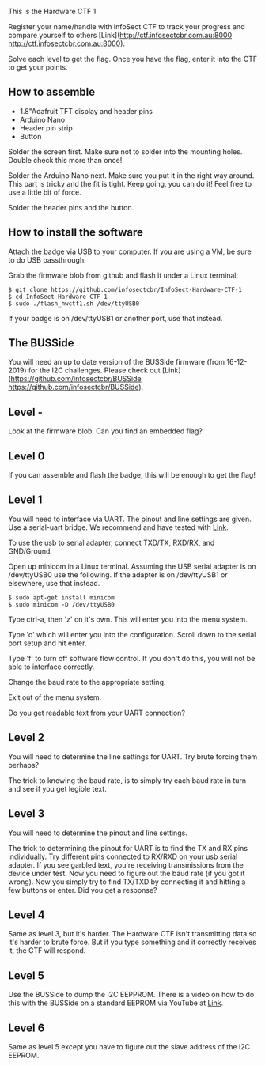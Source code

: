 This is the Hardware CTF 1.

Register your name/handle with InfoSect CTF to track your progress and compare yourself to others [Link](http://ctf.infosectcbr.com.au:8000 http://ctf.infosectcbr.com.au:8000).

Solve each level to get the flag. Once you have the flag, enter it into the CTF to get your points.

## How to assemble

- 1.8"Adafruit TFT display and header pins
- Arduino Nano
- Header pin strip
- Button

Solder the screen first. Make sure not to solder into the mounting holes. Double check this more than once!

Solder the Arduino Nano next. Make sure you put it in the right way around. This part is tricky and the fit is tight. Keep going, you can do it! Feel free to use a little bit of force.

Solder the header pins and the button.

## How to install the software

Attach the badge via USB to your computer. If you are using a VM, be sure to do USB passthrough:

Grab the firmware blob from github and flash it under a Linux terminal:

```
$ git clone https://github.com/infosectcbr/InfoSect-Hardware-CTF-1
$ cd InfoSect-Hardware-CTF-1
$ sudo ./flash_hwctf1.sh /dev/ttyUSB0
```

If your badge is on /dev/ttyUSB1 or another port, use that instead.

## The BUSSide

You will need an up to date version of the BUSSide firmware (from 16-12-2019) for the I2C challenges. Please check out [Link](https://github.com/infosectcbr/BUSSide https://github.com/infosectcbr/BUSSide).

## Level -

Look at the firmware blob. Can you find an embedded flag?

## Level 0

If you can assemble and flash the badge, this will be enough to get the flag!

## Level 1

You will need to interface via UART. The pinout and line settings are given. Use a serial-uart bridge. We recommend and have tested with [Link](https://www.jaycar.com.au/arduino-compatible-usb-to-serial-adaptor-module/p/XC4464).

To use the usb to serial adapter, connect TXD/TX, RXD/RX, and GND/Ground.

Open up minicom in a Linux terminal. Assuming the USB serial adapter is on /dev/ttyUSB0 use the following. If the adapter is on /dev/ttyUSB1 or elsewhere, use that instead.

```
$ sudo apt-get install minicom
$ sudo minicom -D /dev/ttyUSB0
```

Type ctrl-a, then 'z' on it's own. This will enter you into the menu system.

Type 'o' which will enter you into the configuration. Scroll down to the serial port setup and hit enter.

Type 'f' to turn off software flow control. If you don't do this, you will not be able to interface correctly.

Change the baud rate to the appropriate setting.

Exit out of the menu system.

Do you get readable text from your UART connection?

## Level 2

You will need to determine the line settings for UART. Try brute forcing them perhaps?

The trick to knowing the baud rate, is to simply try each baud rate in turn and see if you get legible text.

## Level 3

You will need to determine the pinout and line settings.

The trick to determining the pinout for UART is to find the TX and RX pins individually. Try different pins connected to RX/RXD on your usb serial adapter. If you see garbled text, you're receiving transmissions from the device under test. Now you need to figure out the baud rate (if you got it wrong). Now you simply try to find TX/TXD by connecting it and hitting a few buttons or enter. Did you get a response?

## Level 4

Same as level 3, but it's harder. The Hardware CTF isn't transmitting data so it's harder to brute force. But if you type something and it correctly receives it, the CTF will respond.

## Level 5

Use the BUSSide to dump the I2C EEPPROM. There is a video on how to do this with the BUSSide on a standard EEPROM via YouTube at [Link](https://www.youtube.com/watch?v=MWO07mJBgMM).

## Level 6

Same as level 5 except you have to figure out the slave address of the I2C EEPROM.
